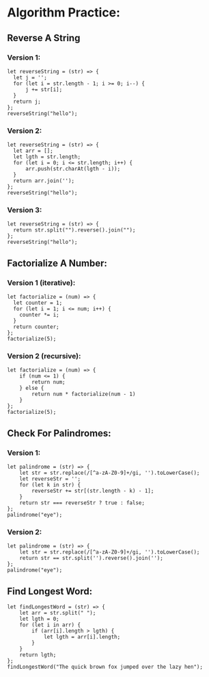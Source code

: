 # Algorithm Practice:

## Reverse A String

### Version 1:
```
let reverseString = (str) => {
  let j = '';
  for (let i = str.length - 1; i >= 0; i--) {
      j += str[i];
  }
  return j;
};
reverseString("hello");
```

### Version 2:
```
let reverseString = (str) => {
  let arr = [];
  let lgth = str.length;
  for (let i = 0; i <= str.length; i++) {
      arr.push(str.charAt(lgth - i));
  }
  return arr.join('');
};
reverseString("hello");
```

### Version 3:
```
let reverseString = (str) => {
  return str.split("").reverse().join("");
};
reverseString("hello");
```


## Factorialize A Number:

### Version 1 (iterative):
```
let factorialize = (num) => {
  let counter = 1;
  for (let i = 1; i <= num; i++) {
    counter *= i;
  }
  return counter;
};
factorialize(5);
```

### Version 2 (recursive):
```
let factorialize = (num) => {
    if (num <= 1) {
        return num;
    } else {
        return num * factorialize(num - 1)
    }
};
factorialize(5);
```


## Check For Palindromes:

### Version 1:
```
let palindrome = (str) => {
    let str = str.replace(/[^a-zA-Z0-9]+/gi, '').toLowerCase();
    let reverseStr = '';
    for (let k in str) {
        reverseStr += str[(str.length - k) - 1];
    }
    return str === reverseStr ? true : false; 
};
palindrome("eye");
```

### Version 2:
```
let palindrome = (str) => {
    let str = str.replace(/[^a-zA-Z0-9]+/gi, '').toLowerCase();
    return str == str.split('').reverse().join('');
};
palindrome("eye");
```

## Find Longest Word:

```
let findLongestWord = (str) => {
    let arr = str.split(" ");
    let lgth = 0;
    for (let i in arr) {
        if (arr[i].length > lgth) {
            let lgth = arr[i].length;
        }
    }
    return lgth;
};
findLongestWord("The quick brown fox jumped over the lazy hen");
```